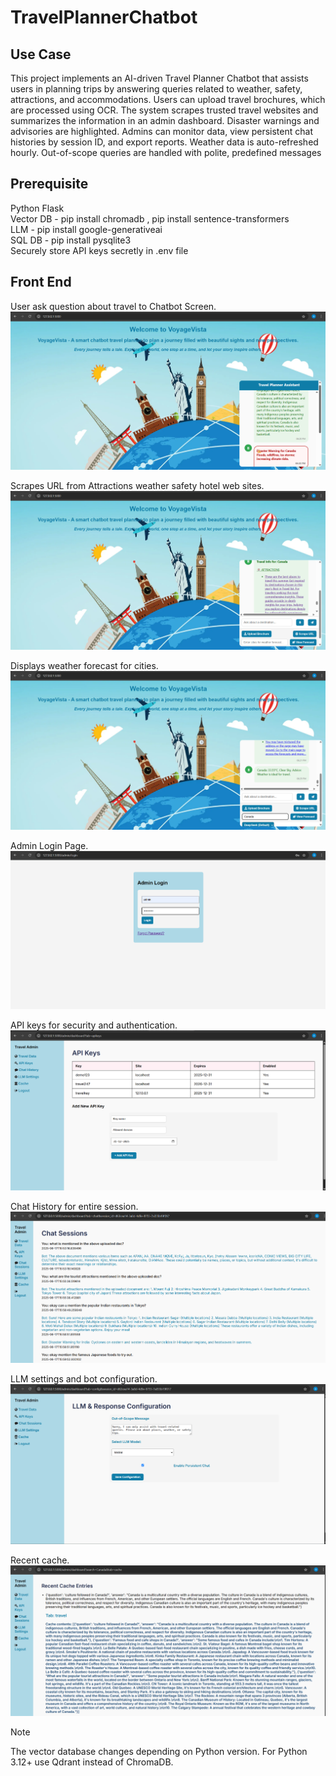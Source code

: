 # TravelPlannerChatbot
## Use Case
   This project implements an AI-driven Travel Planner Chatbot that assists users in planning trips by answering queries related to weather, safety, attractions, and accommodations. Users can upload travel brochures, which are processed using OCR. The system scrapes trusted travel websites and summarizes the information in an admin dashboard. Disaster warnings and advisories are highlighted. Admins can monitor data, view persistent chat histories by session ID, and export reports. Weather data is auto-refreshed hourly. Out-of-scope queries are handled with polite, predefined messages
## Prerequisite
  Python Flask\
  Vector DB - pip install chromadb , pip install sentence-transformers\
  LLM - pip install google-generativeai\
  SQL DB - pip install pysqlite3\
  Securely store API keys secretly in .env file
## Front End
User ask question about travel to Chatbot Screen.\
![](Screenshots/chatbotquery.png)

Scrapes URL from Attractions weather safety hotel web sites.\
![](Screenshots/scrapedurl.png)

Displays weather forecast for cities.\
![](Screenshots/weathforecast.png)

Admin Login Page.\
![](Screenshots/adminlogin.png)

API keys for security and authentication.\
![](Screenshots/apikeys.png)

Chat History for entire session.\
![](Screenshots/chathistory.png)

LLM settings and bot configuration.\
![](Screenshots/llmsettings.png)

Recent cache.\
![](Screenshots/recentcache.png)

> [!NOTE]  
> The vector database changes depending on Python version. For Python 3.12+ use Qdrant instead of ChromaDB.
